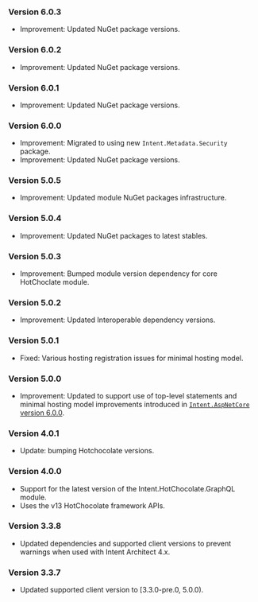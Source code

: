 ### Version 6.0.3

- Improvement: Updated NuGet package versions.

### Version 6.0.2

- Improvement: Updated NuGet package versions.

### Version 6.0.1

- Improvement: Updated NuGet package versions.

### Version 6.0.0

- Improvement: Migrated to using new `Intent.Metadata.Security` package.
- Improvement: Updated NuGet package versions.

### Version 5.0.5

- Improvement: Updated module NuGet packages infrastructure.

### Version 5.0.4

- Improvement: Updated NuGet packages to latest stables.

### Version 5.0.3

- Improvement: Bumped module version dependency for core HotChoclate module.

### Version 5.0.2

- Improvement: Updated Interoperable dependency versions.

### Version 5.0.1

- Fixed: Various hosting registration issues for minimal hosting model.

### Version 5.0.0

- Improvement: Updated to support use of top-level statements and minimal hosting model improvements introduced in [`Intent.AspNetCore` version 6.0.0](https://github.com/IntentArchitect/Intent.Modules.NET/blob/development/Modules/Intent.Modules.AspNetCore/release-notes.md#version-600).

### Version 4.0.1

- Update: bumping Hotchocolate versions.

### Version 4.0.0

- Support for the latest version of the Intent.HotChocolate.GraphQL module.
- Uses the v13 HotChocolate framework APIs.

### Version 3.3.8

- Updated dependencies and supported client versions to prevent warnings when used with Intent Architect 4.x.

### Version 3.3.7

- Updated supported client version to [3.3.0-pre.0, 5.0.0).
